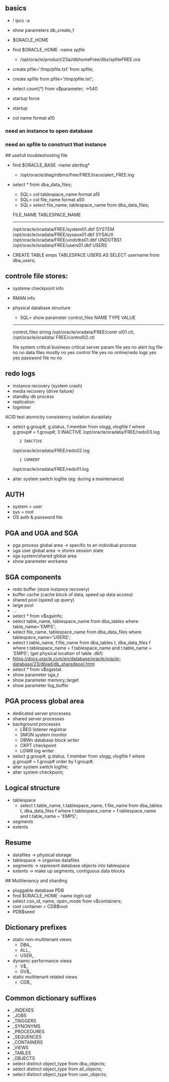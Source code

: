 ## basics
- ! ipcs -a
- show parameters db_create_f
- $ORACLE_HOME
- find $ORACLE_HOME -name *spfile*
	- /opt/oracle/product/23ai/dbhomeFree/dbs/spfileFREE.ora

- create pfile='/tmp/pfile.txt' from spfile;
- create spfile from pfile='/tmp/pfile.txt';

- select count(*) from v$parameter;  ->540
- startup force
- startup
- col name format a10

### need an instance to open database
### need an spfile to construct that instance

## usefull troubleshooting file
- find $ORACLE_BASE -name *alert*log*
	- /opt/oracle/diag/rdbms/free/FREE/trace/alert_FREE.log
- select * from dba_data_files;
	- SQL> col tablespace_name format a15
	- SQL> col file_name format a50 
	- SQL> select file_name, tablespace_name from dba_data_files;

	FILE_NAME					                      TABLESPACE_NAME
	-------------------------------------------------- ---------------
	/opt/oracle/oradata/FREE/system01.dbf		   SYSTEM
	/opt/oracle/oradata/FREE/sysaux01.dbf		   SYSAUX
	/opt/oracle/oradata/FREE/undotbs01.dbf		   UNDOTBS1
	/opt/oracle/oradata/FREE/users01.dbf		   USERS

- CREATE TABLE emps TABLESPACE USERS AS SELECT username from dba_users;

## controle file stores:
- systeme checkpoint info 
- RMAN info
- physical database structure

	- SQL> show parameter control_files
	NAME				     TYPE	 VALUE
	------------------------------------ ----------- ------------------------------
	control_files		string	 /opt/oracle/oradata/FREE/contr
	          						 ol01.ctl, /opt/oracle/oradata/
	          						 FREE/control02.ctl
	
	
	file                                       system critical        business critical
	server param file                          yes                    no
	alert log file                             no                     no
	data files                                 mostly no              yes
	control file                               yes                    no
	online/redo logs                           yes                    yes
	password file                              no                     no

## redo logs
- instance recovery (system crash)
- media recovery (drive failure)
- standby db process
- replication 
- logminer

ACID test 
atomicity consistency isolation durabilaty

- select g.group#, g.status, f.member from v$log g, v$logfile f where g.group# = f.group#; 
		 3 INACTIVE
	/opt/oracle/oradata/FREE/redo03.log
	
		 2 INACTIVE
	/opt/oracle/oradata/FREE/redo02.log
	
		 1 CURRENT
	/opt/oracle/oradata/FREE/redo01.log


- alter system switch logfile (eg: during a maintenance)


## AUTH
- system = user
- sys = root
- OS auth & password file

## PGA and UGA and SGA
- pga process global area -> specific to an individual process
- uga user global area -> stores session state
- sga system/shared global area
- show parameter workarea

## SGA components
- redo buffer (store instance recovery)
- buffer cache (cache block of data, speed up data access)
- shared pool (speed up query)
- large pool 
- ...
- select * from v$sgainfo;
- select table_name, tablespace_name from dba_tables where table_name='EMPS';
- select file_name, tablespace_name from dba_data_files where tablespace_name='USERS';
- select t.table_name, f.file_name from dba_tables t, dba_data_files f where t.tablespace_name = f.tablespace_name and t.table_name = 'EMPS'; (get physical location of table .dbf)
- https://docs.oracle.com/en/database/oracle/oracle-database/23/dbiad/db_sharedpool.html
- select * from v$sgastat
- show parameter sga_t
- show parameter memory_target
- show parameter log_buffer

## PGA process global area
- dedicated server processes
- shared server processes
- background processes
	- LREG listener registrar
 	- SMON system monitor
  	- DBWn database block writer
  	- CKPT checkpoint
  	- LGWR log writer
- select g.group#, g.status, f.member from v$log g, v$logfile f where g.group# = f.group# order by f.group#;
- alter system switch logfile;
- alter system checkpoint;

## Logical structure
- tablespace
	- select t.table_name, t.tablespace_name, f.file_name from dba_tables t, dba_data_files f where t.tablespace_name = f.tablespace_name and t.table_name = 'EMPS'; 
- segments
- extents

## Resume
- datafiles -> physical storage
- tablespace -> organise datafiles
- segments -> represent database objects into tablespace
- extents -> make up segments, contiguous data blocks

## Multitenancy and sharding
- pluggable database PDB
- find $ORACLE_HOME -name *login.sql*
- select con_id, name, open_mode from v$containers;
- root container = CDB$root
- PDB$seed

## Dictionary prefixes 
- static non-multitenant views
	- DBA_
	- ALL_
	- USER_
- dynamic performance views
	- V$_
 	- GV$_
- static multitenant related views
	- CDB_
## Common dictionary suffixes
- _INDEXES
- _JOBS
- _TRIGGERS
- _SYNONYMS
- _PROCEDURES
- _SEQUENCES
- _CONTAINERS
- _VIEWS
- _TABLES
- _OBJECTS
- select distinct object_type from dba_objects;
- select distinct object_type from all_objects;
- select distinct object_type from user_objects;
